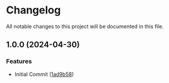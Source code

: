 # Changelog

All notable changes to this project will be documented in this file.

## 1.0.0 (2024-04-30)


### Features

* Initial Commit ([1ad9b58](https://github.com/fdmsantos/terraform-azurerm-logicapp/commit/1ad9b58d2e74b5f3406ec020e4e441a2442ee0b4))

